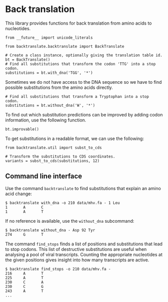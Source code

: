 # Back translation
This library provides functions for back translation from amino acids to
nucleotides.

    from __future__ import unicode_literals

    from backtranslate.backtranslate import BackTranslate

    # Create a class instance, optionally giving the translation table id.
    bt = BackTranslate()
    # Find all substitutions that transform the codon 'TTG' into a stop codon.
    substitutions = bt.with_dna('TGG', '*')


Sometimes we do not have access to the DNA sequence so we have to find
possible substitutions from the amino acids directly.

    # Find all substitutions that transform a Tryptophan into a stop codon.
    substitutions = bt.without_dna('W', '*')

To find out which substitution predictions can be improved by adding codon
information, use the following function.

    bt.improvable()

To get substitutions in a readable format, we can use the following:

    from backtranslate.util import subst_to_cds

    # Transform the substitutions to CDS coordinates.
    variants = subst_to_cds(substitutions, 12)

## Command line interface
Use the command `backtranslate` to find substitutions that explain an amino
acid change:

    $ backtranslate with_dna -o 210 data/mhv.fa - 1 Leu
    1       A       C
    1       A       T


If no reference is available, use the `without_dna` subcommand:

    $ backtranslate without_dna - Asp 92 Tyr
    274     G       T


The command `find_stops` finds a list of positions and substitutions that lead
to stop codons. This list of destructive substitutions are useful when
analysing a pool of viral transcripts. Counting the appropriate nucleotides at
the given positions gives insight into how many transcripts are active.

    $ backtranslate find_stops -o 210 data/mhv.fa -
    216     A       T
    225     A       T
    230     C       A
    230     C       G
    243     A       T
    ...
